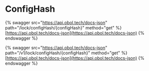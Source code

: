 # ConfigHash

{% swagger src="https://api.obol.tech/docs-json" path="/lock/configHash/{configHash}" method="get" %}
[https://api.obol.tech/docs-json](https://api.obol.tech/docs-json)
{% endswagger %}

{% swagger src="https://api.obol.tech/docs-json" path="/v1/lock/configHash/{configHash}" method="get" %}
[https://api.obol.tech/docs-json](https://api.obol.tech/docs-json)
{% endswagger %}
